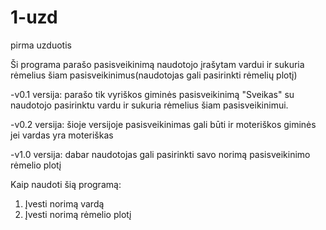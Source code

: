 # 1-uzd
pirma uzduotis

Ši programa parašo pasisveikinimą naudotojo įrašytam vardui ir sukuria rėmelius šiam pasisveikinimus(naudotojas gali pasirinkti rėmelių plotį)

 -v0.1 versija:
 parašo tik vyriškos giminės pasisveikinimą "Sveikas" su naudotojo pasirinktu vardu ir sukuria rėmelius šiam pasisveikinimui.
 
 -v0.2 versija:
 šioje versijoje pasisveikinimas gali būti ir moteriškos giminės jei vardas yra moteriškas
 
 -v1.0 versija:
 dabar naudotojas gali pasirinkti savo norimą pasisveikinimo rėmelio plotį
 
 Kaip naudoti šią programą:
 1. Įvesti norimą vardą
 2. Įvesti norimą rėmelio plotį
 
 
